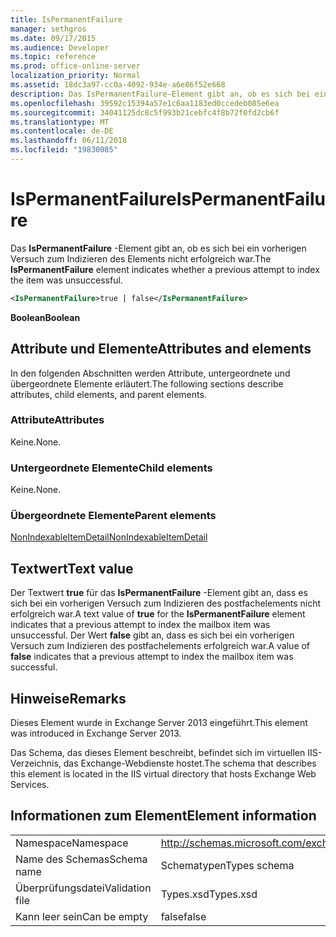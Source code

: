 ```yaml
---
title: IsPermanentFailure
manager: sethgros
ms.date: 09/17/2015
ms.audience: Developer
ms.topic: reference
ms.prod: office-online-server
localization_priority: Normal
ms.assetid: 18dc3a97-cc0a-4092-934e-a6e86f52e668
description: Das IsPermanentFailure-Element gibt an, ob es sich bei ein vorherigen Versuch zum Indizieren des Elements nicht erfolgreich war.
ms.openlocfilehash: 39592c15394a57e1c6aa1183ed0ccedeb085e6ea
ms.sourcegitcommit: 34041125dc8c5f993b21cebfc4f8b72f0fd2cb6f
ms.translationtype: MT
ms.contentlocale: de-DE
ms.lasthandoff: 06/11/2018
ms.locfileid: "19830085"
---
```

# <a name="ispermanentfailure"></a><span data-ttu-id="8134f-103">IsPermanentFailure</span><span class="sxs-lookup"><span data-stu-id="8134f-103">IsPermanentFailure</span></span>

<span data-ttu-id="8134f-104">Das **IsPermanentFailure** -Element gibt an, ob es sich bei ein vorherigen Versuch zum Indizieren des Elements nicht erfolgreich war.</span><span class="sxs-lookup"><span data-stu-id="8134f-104">The **IsPermanentFailure** element indicates whether a previous attempt to index the item was unsuccessful.</span></span> 
  
```XML
<IsPermanentFailure>true | false</IsPermanentFailure>
```

 <span data-ttu-id="8134f-105">**Boolean**</span><span class="sxs-lookup"><span data-stu-id="8134f-105">**Boolean**</span></span>
## <a name="attributes-and-elements"></a><span data-ttu-id="8134f-106">Attribute und Elemente</span><span class="sxs-lookup"><span data-stu-id="8134f-106">Attributes and elements</span></span>

<span data-ttu-id="8134f-107">In den folgenden Abschnitten werden Attribute, untergeordnete und übergeordnete Elemente erläutert.</span><span class="sxs-lookup"><span data-stu-id="8134f-107">The following sections describe attributes, child elements, and parent elements.</span></span>
  
### <a name="attributes"></a><span data-ttu-id="8134f-108">Attribute</span><span class="sxs-lookup"><span data-stu-id="8134f-108">Attributes</span></span>

<span data-ttu-id="8134f-109">Keine.</span><span class="sxs-lookup"><span data-stu-id="8134f-109">None.</span></span>
  
### <a name="child-elements"></a><span data-ttu-id="8134f-110">Untergeordnete Elemente</span><span class="sxs-lookup"><span data-stu-id="8134f-110">Child elements</span></span>

<span data-ttu-id="8134f-111">Keine.</span><span class="sxs-lookup"><span data-stu-id="8134f-111">None.</span></span>
  
### <a name="parent-elements"></a><span data-ttu-id="8134f-112">Übergeordnete Elemente</span><span class="sxs-lookup"><span data-stu-id="8134f-112">Parent elements</span></span>

[<span data-ttu-id="8134f-113">NonIndexableItemDetail</span><span class="sxs-lookup"><span data-stu-id="8134f-113">NonIndexableItemDetail</span></span>](nonindexableitemdetail.md)
  
## <a name="text-value"></a><span data-ttu-id="8134f-114">Textwert</span><span class="sxs-lookup"><span data-stu-id="8134f-114">Text value</span></span>

<span data-ttu-id="8134f-115">Der Textwert **true** für das **IsPermanentFailure** -Element gibt an, dass es sich bei ein vorherigen Versuch zum Indizieren des postfachelements nicht erfolgreich war.</span><span class="sxs-lookup"><span data-stu-id="8134f-115">A text value of **true** for the **IsPermanentFailure** element indicates that a previous attempt to index the mailbox item was unsuccessful.</span></span> <span data-ttu-id="8134f-116">Der Wert **false** gibt an, dass es sich bei ein vorherigen Versuch zum Indizieren des postfachelements erfolgreich war.</span><span class="sxs-lookup"><span data-stu-id="8134f-116">A value of **false** indicates that a previous attempt to index the mailbox item was successful.</span></span> 
  
## <a name="remarks"></a><span data-ttu-id="8134f-117">Hinweise</span><span class="sxs-lookup"><span data-stu-id="8134f-117">Remarks</span></span>

<span data-ttu-id="8134f-118">Dieses Element wurde in Exchange Server 2013 eingeführt.</span><span class="sxs-lookup"><span data-stu-id="8134f-118">This element was introduced in Exchange Server 2013.</span></span>
  
<span data-ttu-id="8134f-119">Das Schema, das dieses Element beschreibt, befindet sich im virtuellen IIS-Verzeichnis, das Exchange-Webdienste hostet.</span><span class="sxs-lookup"><span data-stu-id="8134f-119">The schema that describes this element is located in the IIS virtual directory that hosts Exchange Web Services.</span></span>
  
## <a name="element-information"></a><span data-ttu-id="8134f-120">Informationen zum Element</span><span class="sxs-lookup"><span data-stu-id="8134f-120">Element information</span></span>

|||
|:-----|:-----|
|<span data-ttu-id="8134f-121">Namespace</span><span class="sxs-lookup"><span data-stu-id="8134f-121">Namespace</span></span>  <br/> |http://schemas.microsoft.com/exchange/services/2006/types  <br/> |
|<span data-ttu-id="8134f-122">Name des Schemas</span><span class="sxs-lookup"><span data-stu-id="8134f-122">Schema name</span></span>  <br/> |<span data-ttu-id="8134f-123">Schematypen</span><span class="sxs-lookup"><span data-stu-id="8134f-123">Types schema</span></span>  <br/> |
|<span data-ttu-id="8134f-124">Überprüfungsdatei</span><span class="sxs-lookup"><span data-stu-id="8134f-124">Validation file</span></span>  <br/> |<span data-ttu-id="8134f-125">Types.xsd</span><span class="sxs-lookup"><span data-stu-id="8134f-125">Types.xsd</span></span>  <br/> |
|<span data-ttu-id="8134f-126">Kann leer sein</span><span class="sxs-lookup"><span data-stu-id="8134f-126">Can be empty</span></span>  <br/> |<span data-ttu-id="8134f-127">false</span><span class="sxs-lookup"><span data-stu-id="8134f-127">false</span></span>  <br/> |
   

